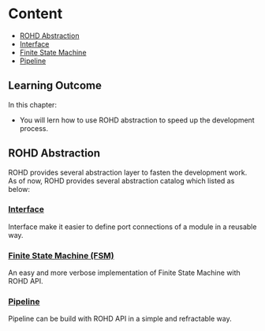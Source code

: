 # Content

- [ROHD Abstraction](#rohd-abstraction)
- [Interface](#interface)
- [Finite State Machine](#finite-state-machine-fsm)
- [Pipeline](#pipeline)

## Learning Outcome

In this chapter:

- You will lern how to use ROHD abstraction to speed up the development process.

## ROHD Abstraction

ROHD provides several abstraction layer to fasten the development work. As of now, ROHD provides several abstraction catalog which listed as below:

### [Interface](01_interface.md)

Interface make it easier to define port connections of a module in a reusable way.

### [Finite State Machine (FSM)](02_finite_state_machine.md)

An easy and more verbose implementation of Finite State Machine with ROHD API.

### [Pipeline](03_pipeline.md)

Pipeline can be build with ROHD API in a simple and refractable way.
